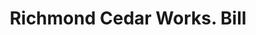 ---
doi: 10.7916/D82Z2HP7
date_other: '1902'
date_other_textual: '1902'
form: printed ephemera
genre:
- Invoices
name:
- Richmond Cedar Works
object_in_context_url: https://biggert.cul.columbia.edu/items/view/ave_biggert_01583
subject_hierarchical_geographic:
- Richmond, Virginia, United States
subject_name:
- Richmond Cedar Works
title: Richmond Cedar Works. Bill
sort_title: Richmond Cedar Works. Bill
call_number: ave_biggert_01583
coordinates:
- 37.53333333333333,-77.46666666666667
pid: ave_biggert_01583
identifiers: ave_biggert_01583
thumbnail: https://derivativo-3.library.columbia.edu/iiif/2/ldpd:343937/full/!256,256/0/native.jpg
permalink: /biggert/ave_biggert_01583/
layout: iiif-image-page
---